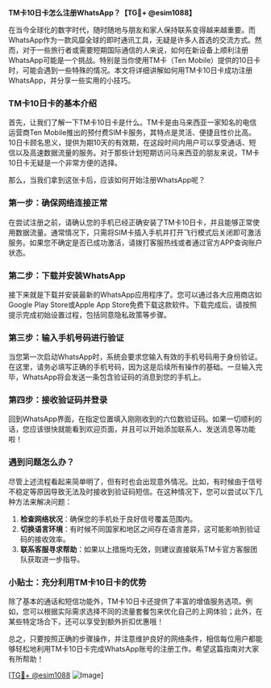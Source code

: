 **TM卡10日卡怎么注册WhatsApp？【TG💪+ @esim1088】**

在当今全球化的数字时代，随时随地与朋友和家人保持联系变得越来越重要。而WhatsApp作为一款风靡全球的即时通讯工具，无疑是许多人首选的交流方式。然而，对于一些旅行者或需要短期国际通信的人来说，如何在新设备上顺利注册WhatsApp可能是一个挑战。特别是当你使用TM卡（Ten Mobile）提供的10日卡时，可能会遇到一些特殊的情况。本文将详细讲解如何用TM卡10日卡成功注册WhatsApp，并分享一些实用的小技巧。

### TM卡10日卡的基本介绍

首先，让我们了解一下TM卡10日卡是什么。TM卡是由马来西亚一家知名的电信运营商Ten Mobile推出的预付费SIM卡服务，其特点是灵活、便捷且性价比高。10日卡顾名思义，提供为期10天的有效期，在这段时间内用户可以享受通话、短信以及高速数据流量的服务。对于那些计划短期访问马来西亚的朋友来说，TM卡10日卡无疑是一个非常方便的选择。

那么，当我们拿到这张卡后，应该如何开始注册WhatsApp呢？

### 第一步：确保网络连接正常

在尝试注册之前，请确认您的手机已经正确安装了TM卡10日卡，并且能够正常使用数据流量。通常情况下，只需将SIM卡插入手机并打开飞行模式后关闭即可激活服务。如果您不确定是否已成功激活，请拨打客服热线或者通过官方APP查询账户状态。

### 第二步：下载并安装WhatsApp

接下来就是下载并安装最新的WhatsApp应用程序了。您可以通过各大应用商店如Google Play Store或Apple App Store免费下载这款软件。下载完成后，请按照提示完成初始设置过程，包括同意隐私政策等步骤。

### 第三步：输入手机号码进行验证

当您第一次启动WhatsApp时，系统会要求您输入有效的手机号码用于身份验证。在这里，请务必填写正确的手机号码，因为这是后续所有操作的基础。一旦输入完毕，WhatsApp将会发送一条包含验证码的消息到您的手机上。

### 第四步：接收验证码并登录

回到WhatsApp界面，在指定位置填入刚刚收到的六位数验证码。如果一切顺利的话，您应该很快就能看到欢迎页面，并且可以开始添加联系人、发送消息等功能啦！

### 遇到问题怎么办？

尽管上述流程看起来简单明了，但有时也会出现意外情况。比如，有时候由于信号不稳定等原因导致无法及时接收到验证码短信。在这种情况下，您可以尝试以下几种方法来解决问题：

1. **检查网络状况**：确保您的手机处于良好信号覆盖范围内。
2. **切换语言环境**：有时候不同国家和地区之间存在语言差异，这可能影响到验证码的接收效率。
3. **联系客服寻求帮助**：如果以上措施均无效，则建议直接联系TM卡官方客服团队获取进一步指导。

### 小贴士：充分利用TM卡10日卡的优势

除了基本的通话和短信功能外，TM卡10日卡还提供了丰富的增值服务选项。例如，您可以根据实际需求选择不同的流量套餐包来优化自己的上网体验；此外，在某些特定场合下，还可以享受到额外折扣优惠哦！

总之，只要按照正确的步骤操作，并注意维护良好的网络条件，相信每位用户都能够轻松地利用TM卡10日卡完成WhatsApp账号的注册工作。希望这篇指南对大家有所帮助！

[[TG💪+ @esim1088](https://t.me/s/esim1088) ![Image](https://i.postimg.cc/4NQfJmqS/Snipaste-2025-05-13-00-14-12.png)]